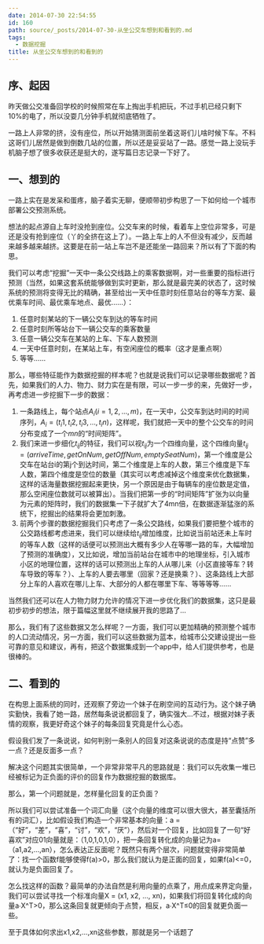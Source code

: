 ```yaml
---
date: 2014-07-30 22:54:55
id: 160
path: source/_posts/2014-07-30-从坐公交车想到和看到的.md
tags:
  - 数据挖掘
title: 从坐公交车想到的和看到的
---
```


## 序、起因
昨天做公交准备回学校的时候照常在车上掏出手机把玩，不过手机已经只剩下10%的电了，所以没耍几分钟手机就彻底牺牲了。

一路上人非常的挤，没有座位，所以开始猜测面前坐着这哥们儿啥时候下车。不料这哥们儿居然是做到倒数几站的位置，所以还是妥妥站了一路。感觉一路上没玩手机脑子想了很多收获还是挺大的，遂写篇日志记录一下好了。

## 一、想到的

一路上实在是发呆和蛋疼，脑子着实无聊，便顺带初步构思了一下如何给一个城市部署公交预测系统。

想法的起点源自上车时没抢到座位。公交车来的时候，看着车上空位非常多，可是还是没有抢到座位（丫的全挤在这上了）。一路上车上的人不但没有减少，反而越来越多越来越挤。这要是在前一站上车岂不是还能坐一路回来？所以有了下面的构思。

我们可以考虑“挖掘”一天中一条公交线路上的乘客数据啊，对一些重要的指标进行预测（当然，如果这套系统能够做到实时更新，那么就是最完美的状态了，这时候系统的预测将变得无比的精确，甚至给出一天中任意时刻任意站台的等车方案、最优乘车时间、最优乘车地点、最优……）：

1. 任意时刻某站的下一辆公交车到达的等车时间
2. 任意时刻所等站台下一辆公交车的乘客数量
3. 任意一辆公交车在某站的上车、下车人数预测
4. 一天中任意时刻，在某站上车，有空闲座位的概率（这才是重点啊）
5. 等等……

那么，哪些特征能作为数据挖掘的样本呢？也就是说我们可以记录哪些数据呢？首先，如果我们的人力、物力、财力实在是有限，可以一步一步的来，先做好一步，再考虑进一步挖掘下一步的数据：

1. 一条路线上，每个站点$A_i(i=1,2,...,m)$，在一天中，公交车到达时间的时间序列，$A_i=(t_i1, t_i2, t_i3, ..., t_in)$，这样呢，我们就把一天中的整个公交车的时间分布变成了一个$mn$的“时间矩阵”。
2. 我们来进一步细化$t_{ij}$的特征，我们可以视$t_{ij}$为一个四维向量，这个四维向量$t_{ij} = ( arriveTime, getOnNum, getOffNum, emptySeatNum )$，第一个维度是公交车在站台i的第j个到达时间，第二个维度是上车的人数，第三个维度是下车人数，第四个维度是空位的数量（其实可以考虑减掉这个维度来优化数据集，这样的话海量数据挖掘起来更快，另一个原因是由于每辆车的座位数是定值，那么空闲座位数就可以被算出）。当我们把第一步的“时间矩阵”扩张为以向量为元素的矩阵时，我们的数据集一下子就扩大了4mn倍，在数据逐渐猛涨的系统下，挖掘出的结果将会更加刺激。
3. 前两个步骤的数据挖掘我们只考虑了一条公交路线，如果我们要把整个城市的公交路线都考虑进来，我们可以继续给$t_{ij}$增加维度，比如说当前站还未上车时的等车人数（这样的话便可以预测出大概有多少人在等哪一路的车，大幅增加了预测的准确度），又比如说，增加当前站台在城市中的地理坐标，引入城市小区的地理位置，这样的话可以预测出上车的人从哪儿来（小区直接等车？转车导致的等车？）、上车的人要去哪里（回家？还是换乘？）、这条路线上大部分上车的人喜欢在哪儿上车、大部分的人都在哪里下车、等等等等……

当然我们还可以在人力物力财力允许的情况下进一步优化我们的数据集，这只是最初步初步的想法，限于篇幅这里就不继续展开我的思路了…

那么，我们有了这些数据又怎么样呢？一方面，我们可以更加精确的预测整个城市的人口流动情况，另一方面，我们可以这些数据为蓝本，给城市公交建设提出一些可靠的意见和建议，再有，把这个数据集成到一个app中，给人们提供参考，也是很棒的。 

## 二、看到的

在构思上面系统的同时，还观察了旁边一个妹子在刷空间的互动行为。这个妹子确实勤快，我看了她一路，居然每条说说都回复了，确实强大…不过，根据对妹子表情的观察，我更好奇这个妹子的每条回复究竟是什么心态。

假设我们发了一条说说，如何判别一条别人的回复对这条说说的态度是持“点赞”多一点？还是反面多一点？

解决这个问题其实很简单，一个非常非常平凡的思路就是：我们可以先收集一堆已经被标记为正负面的评价的回复作为数据挖掘的数据库。

那么，第一个问题就是，怎样量化回复的正负面？

所以我们可以尝试准备一个词汇向量（这个向量的维度可以很大很大，甚至囊括所有的词汇），比如假设我们构造一个非常基本的向量：a = （“好”，“差”，“喜”，“讨”，“欢”，“厌”），然后对一个回复，比如回复了一句“好喜欢”对应01向量就是：（1,0,1,0,1,0），把一条回复转化成的向量记为a=（a1,a2,…,an），怎么表达正反面呢？既然只有两个层次，问题就变得非常简单了：找一个函数f能够使得f(a)>0，那么我们就认为是正面的回复，如果f(a)<=0，就认为是负面回复了。

怎么找这样的函数？最简单的办法自然是利用向量的点乘了，用点成来界定向量，我们可以尝试寻找一个标准向量X = (x1, x2, …, xn)，如果我们将回复转化成的向量a∙X^T>0，那么这条回复就更倾向于点赞，相反，a∙X^T≤0的回复就更负面一些。

至于具体如何求出x1,x2,…,xn这些参数，那就是另一个话题了